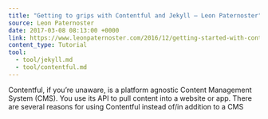 ```yaml
---
title: "Getting to grips with Contentful and Jekyll – Leon Paternoster"
source: Leon Paternoster
date: 2017-03-08 08:13:00 +0000
link: https://www.leonpaternoster.com/2016/12/getting-started-with-contentful-and-jekyll/
content_type: Tutorial
tool:
  - tool/jekyll.md
  - tool/contentful.md
---
```

Contentful, if you’re unaware, is a platform agnostic Content Management System (CMS). You use its API to pull content into a website or app. There are several reasons for using Contentful instead of/in addition to a CMS






